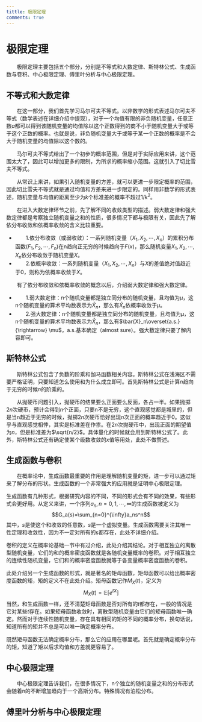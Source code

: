 ```yaml
---
tittle: 极限定理
comments: true
---
```

<!--注意事项
1. 行内公式：开始美元符号后面不要有空格，结束前不要有空格。
2. 行间公式$$前需要空行，后不要空行且$$不单独一行。
3. &emsp;&emsp; 首行缩进
-->
# 极限定理
&emsp;&emsp;极限定理主要包括五个部分，分别是不等式和大数定律、斯特林公式、生成函数与卷积、中心极限定理、傅里叶分析与中心极限定理。
## 不等式和大数定律
&emsp;&emsp;在这一部分，我们首先学习马尔可夫不等式。以非数学的形式表述马尔可夫不等式（数学表述在详细介绍中提现），对于一个均值有限的非负随机变量，任意正数$a$都可以得到该随机变量的均值除以这个正数得到的商不小于随机变量大于或等于这个正数的概率。也就是说，非负随机变量大于或等于某一个正数的概率是不会大于随机变量的均值除以这个数的。

&emsp;&emsp;马尔可夫不等式给出了一个初步的概率范围，但是对于实际应用来讲，这个范围太大了，因此可以增加更多的限制，为所求的概率缩小范围。这就引入了切比雪夫不等式。

&emsp;&emsp;从常识上来讲，如果引入随机变量的方差，就可以更进一步限定概率的范围，因此切比雪夫不等式就是通过均值和方差来进一步限定的。同样用非数学的形式表述，随机变量与均值的距离至少为$k$个标准差的概率不超过$1/k^2$。

&emsp;&emsp;在进入大数定律环节之前，先了解不同的收敛类型的描述。弱大数定律和强大数定律都是考察独立随机变量之和的性质，很多情况下都与极限有关，因此先了解依分布收敛和依概率收敛的含义比较重要。

* &emsp;&emsp;1.依分布收敛（或弱收敛）：一系列随机变量（$X_1,X_2,\cdots,X_n$）的累积分布函数$(F_1,F_2,\cdots,F_n)$在n趋向正无穷的时候趋向于$F(x)$，那么随机变量$X_1,X_2,\cdots,X_n$依分布收敛于随机变量$X$。
* &emsp;&emsp;2.依概率收敛：一系列随机变量（$X_1,X_2,\cdots,X_n$）与$X$的差值绝对值趋近于0，则称为依概率收敛于$X$。

&emsp;&emsp;有了依分布收敛和依概率收敛的概念以后，介绍弱大数定律和强大数定律。

* &emsp;&emsp;1.弱大数定律：n个随机变量都是独立同分布的随机变量，且均值为$\mu$，这n个随机变量的算术平均数表示为$\bar{X}_n$，那么有$\bar{X}_n$依概率收敛于$\mu$。
* &emsp;&emsp;2.强大数定律：n个随机变量都是独立同分布的随机变量，且均值为$\mu$，这n个随机变量的算术平均数表示为$\bar{X}_n$，那么有$\bar{X}_n\overset{a.s.}{\rightarrow} \mu$，a.s.基本确定（almost sure）。强大数定律只要了解内容即可。

## 斯特林公式
&emsp;&emsp;斯特林公式包含了负数的阶乘和伽马函数相关内容。斯特林公式在浅海区不需要严格证明，只要知道怎么使用和为什么成立即可。首先斯特林公式是计算$n$趋向于无穷的时候$n$的阶乘的。

&emsp;&emsp;从抛硬币问题引入，抛硬币的结果要么正面要么反面，各占一半。如果抛掷$2n$次硬币，预计会得到$n$个正面，只要n不是无穷，这个直观感觉都是城里的，但是当n趋近于无穷的时候，抛掷$2n$次硬币恰好出现$n$次正面的概率趋近于0。这似乎与直观感觉相悖，其实是标准差在作祟。在$2n$次抛硬币中，出现正面的期望值为$n$，但是标准差为$\sqrt{n/2}$。具体量化的时候就会用到斯特林公式了。此外，斯特林公式还有确定使某个级数收敛的$x$值等用处，此处不做赘述。

## 生成函数与卷积
&emsp;&emsp;在概率论中，生成函数最重要的作用是理解随机变量的矩，进一步可以通过矩来了解分布的形状。生成函数的一个非常强大的应用就是证明中心极限定理。

生成函数有几种形式，根据研究内容的不同，不同的形式会有不同的效果，有些形式会更好用。从定义来讲，一个序列$a_n,n=0,1,\cdots,\infty$的生成函数被定义为$$G_a(s)=\sum_{n=0}^{\infty}a_ns^n$$
其中，$s$是使这个和收敛的任意数，$s$是一个虚拟变量。生成函数需要关注其唯一性定理和收敛性，因为不一定对所有的s都存在，此处不详细介绍。

卷积的定义在概率论基础一节中有过介绍，此处介绍其结论。对于相互独立的离散型随机变量，它们的和的概率密度函数就是各随机变量概率的卷积。对于相互独立的连续性随机变量，它们和的概率密度函数就等于各变量概率密度函数的卷积。

此处介绍另一个生成函数的形式，就是著名的矩母函数，矩母函数可以给出概率密度函数的矩，矩的定义不在此处介绍。矩母函数记作$M_X(t)$，定义为$$M_X(t)=\mathbb{E}[e^{tX}] $$
当然，和生成函数一样，还不清楚矩母函数是否对所有的$t$都存在，一般的情况是它对某些$t$存在。如果矩母函数收敛时，离散型随机变量由它们的矩母函数唯一确定。然而对于连续性随机变量，存在具有相同的矩的不同的概率分布，换句话说，知道所有的矩并不总是可以唯一确定概率分布。

既然矩母函数无法确定概率分布，那么它的应用在哪里呢。首先就是确定概率分布的矩，知道了矩以后求均值和方差就更容易了。

## 中心极限定理
&emsp;&emsp;中心极限定理告诉我们，在很多情况下，n个独立的随机变量之和的分布形式会随着n的不断增加趋向于一个高斯分布。特殊情况有泊松分布。
## 傅里叶分析与中心极限定理
&emsp;&emsp;


